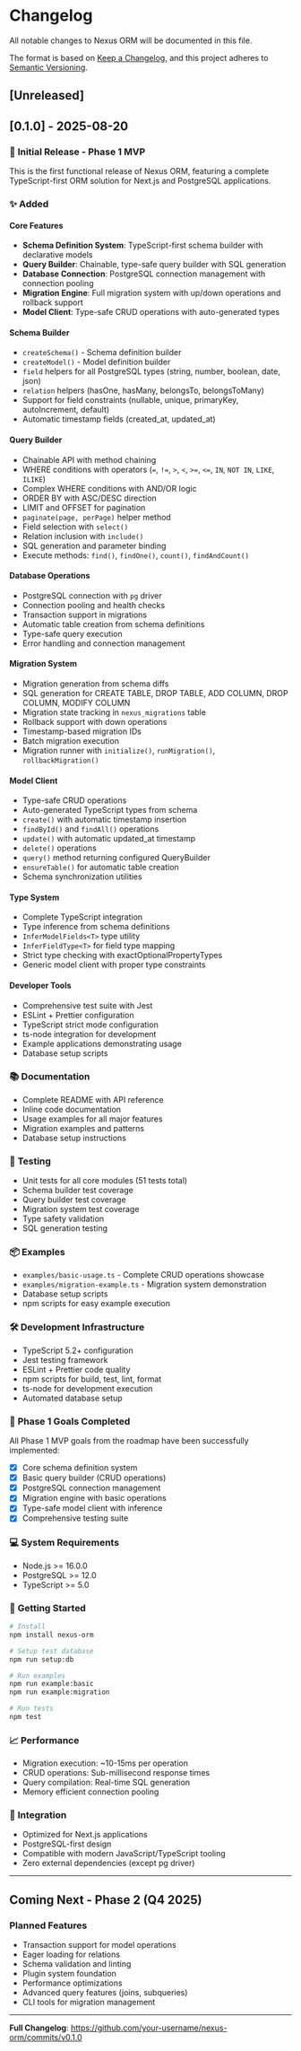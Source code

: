 # Changelog

All notable changes to Nexus ORM will be documented in this file.

The format is based on [Keep a Changelog](https://keepachangelog.com/en/1.0.0/),
and this project adheres to [Semantic Versioning](https://semver.org/spec/v2.0.0.html).

## [Unreleased]

## [0.1.0] - 2025-08-20

### 🎉 **Initial Release - Phase 1 MVP**

This is the first functional release of Nexus ORM, featuring a complete TypeScript-first ORM solution for Next.js and PostgreSQL applications.

### ✨ **Added**

#### Core Features
- **Schema Definition System**: TypeScript-first schema builder with declarative models
- **Query Builder**: Chainable, type-safe query builder with SQL generation
- **Database Connection**: PostgreSQL connection management with connection pooling
- **Migration Engine**: Full migration system with up/down operations and rollback support
- **Model Client**: Type-safe CRUD operations with auto-generated types

#### Schema Builder
- `createSchema()` - Schema definition builder
- `createModel()` - Model definition builder  
- `field` helpers for all PostgreSQL types (string, number, boolean, date, json)
- `relation` helpers (hasOne, hasMany, belongsTo, belongsToMany)
- Support for field constraints (nullable, unique, primaryKey, autoIncrement, default)
- Automatic timestamp fields (created_at, updated_at)

#### Query Builder
- Chainable API with method chaining
- WHERE conditions with operators (`=`, `!=`, `>`, `<`, `>=`, `<=`, `IN`, `NOT IN`, `LIKE`, `ILIKE`)
- Complex WHERE conditions with AND/OR logic
- ORDER BY with ASC/DESC direction
- LIMIT and OFFSET for pagination
- `paginate(page, perPage)` helper method
- Field selection with `select()`
- Relation inclusion with `include()`
- SQL generation and parameter binding
- Execute methods: `find()`, `findOne()`, `count()`, `findAndCount()`

#### Database Operations
- PostgreSQL connection with `pg` driver
- Connection pooling and health checks
- Transaction support in migrations
- Automatic table creation from schema definitions
- Type-safe query execution
- Error handling and connection management

#### Migration System
- Migration generation from schema diffs
- SQL generation for CREATE TABLE, DROP TABLE, ADD COLUMN, DROP COLUMN, MODIFY COLUMN
- Migration state tracking in `nexus_migrations` table
- Rollback support with down operations
- Timestamp-based migration IDs
- Batch migration execution
- Migration runner with `initialize()`, `runMigration()`, `rollbackMigration()`

#### Model Client
- Type-safe CRUD operations
- Auto-generated TypeScript types from schema
- `create()` with automatic timestamp insertion
- `findById()` and `findAll()` operations
- `update()` with automatic updated_at timestamp
- `delete()` operations
- `query()` method returning configured QueryBuilder
- `ensureTable()` for automatic table creation
- Schema synchronization utilities

#### Type System
- Complete TypeScript integration
- Type inference from schema definitions
- `InferModelFields<T>` type utility
- `InferFieldType<T>` for field type mapping
- Strict type checking with exactOptionalPropertyTypes
- Generic model client with proper type constraints

#### Developer Tools
- Comprehensive test suite with Jest
- ESLint + Prettier configuration  
- TypeScript strict mode configuration
- ts-node integration for development
- Example applications demonstrating usage
- Database setup scripts

### 📚 **Documentation**
- Complete README with API reference
- Inline code documentation
- Usage examples for all major features
- Migration examples and patterns
- Database setup instructions

### 🧪 **Testing**
- Unit tests for all core modules (51 tests total)
- Schema builder test coverage
- Query builder test coverage  
- Migration system test coverage
- Type safety validation
- SQL generation testing

### 📦 **Examples**
- `examples/basic-usage.ts` - Complete CRUD operations showcase
- `examples/migration-example.ts` - Migration system demonstration
- Database setup scripts
- npm scripts for easy example execution

### 🛠️ **Development Infrastructure**
- TypeScript 5.2+ configuration
- Jest testing framework
- ESLint + Prettier code quality
- npm scripts for build, test, lint, format
- ts-node for development execution
- Automated database setup

### 🎯 **Phase 1 Goals Completed**
All Phase 1 MVP goals from the roadmap have been successfully implemented:
- [x] Core schema definition system
- [x] Basic query builder (CRUD operations)
- [x] PostgreSQL connection management
- [x] Migration engine with basic operations
- [x] Type-safe model client with inference
- [x] Comprehensive testing suite

### 💻 **System Requirements**
- Node.js >= 16.0.0
- PostgreSQL >= 12.0
- TypeScript >= 5.0

### 🚀 **Getting Started**

```bash
# Install
npm install nexus-orm

# Setup test database
npm run setup:db

# Run examples
npm run example:basic
npm run example:migration

# Run tests
npm test
```

### 📈 **Performance**
- Migration execution: ~10-15ms per operation
- CRUD operations: Sub-millisecond response times
- Query compilation: Real-time SQL generation
- Memory efficient connection pooling

### 🔗 **Integration**
- Optimized for Next.js applications
- PostgreSQL-first design
- Compatible with modern JavaScript/TypeScript tooling
- Zero external dependencies (except pg driver)

---

## Coming Next - Phase 2 (Q4 2025)

### Planned Features
- Transaction support for model operations
- Eager loading for relations
- Schema validation and linting
- Plugin system foundation
- Performance optimizations
- Advanced query features (joins, subqueries)
- CLI tools for migration management

---

**Full Changelog**: https://github.com/your-username/nexus-orm/commits/v0.1.0